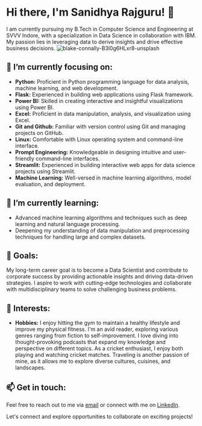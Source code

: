 # Hi there, I'm Sanidhya Rajguru! 👋
I am currently pursuing my B.Tech in Computer Science and Engineering at SVVV Indore, with a specialization in Data Science in collaboration with IBM. My passion lies in leveraging data to derive insights and drive effective business decisions.
![blake-connally-B3l0g6HLxr8-unsplash](https://github.com/Sanidhya572/Sanidhya572/assets/84410647/74e244eb-3bf9-4b81-ab57-c29148819376)

## 🔭 I’m currently focusing on:

- **Python:** Proficient in Python programming language for data analysis, machine learning, and web development.
- **Flask:** Experienced in building web applications using Flask framework.
- **Power BI:** Skilled in creating interactive and insightful visualizations using Power BI.
- **Excel:** Proficient in data manipulation, analysis, and visualization using Excel.
- **Git and Github:** Familiar with version control using Git and managing projects on GitHub.
- **Linux:** Comfortable with Linux operating system and command-line interface.
- **Prompt Engineering:** Knowledgeable in designing intuitive and user-friendly command-line interfaces.
- **Streamlit:** Experienced in building interactive web apps for data science projects using Streamlit.
- **Machine Learning:** Well-versed in machine learning algorithms, model evaluation, and deployment.

## 🌱 I’m currently learning:

- Advanced machine learning algorithms and techniques such as deep learning and natural language processing.
- Deepening my understanding of data manipulation and preprocessing techniques for handling large and complex datasets.

## 💼 Goals:

My long-term career goal is to become a Data Scientist and contribute to corporate success by providing actionable insights and driving data-driven strategies. I aspire to work with cutting-edge technologies and collaborate with multidisciplinary teams to solve challenging business problems.

## 🚀 Interests:

- **Hobbies:** I enjoy hitting the gym to maintain a healthy lifestyle and improve my physical fitness. I'm an avid reader, exploring various genres ranging from fiction to self-improvement. I love diving into thought-provoking podcasts that expand my knowledge and perspective on different topics. As a cricket enthusiast, I enjoy both playing and watching cricket matches. Traveling is another passion of mine, as it allows me to explore diverse cultures, cuisines, and landscapes.

## 📫 Get in touch:

Feel free to reach out to me via [email](mailto:sanidhya.rajguru@example.com) or connect with me on [LinkedIn](https://www.linkedin.com/in/sanidhya-rajguru).

Let's connect and explore opportunities to collaborate on exciting projects!


<!--
**Sanidhya572/Sanidhya572** is a ✨ _special_ ✨ repository because its `README.md` (this file) appears on your GitHub profile.

Here are some ideas to get you started:

- 🔭 I’m currently working on ...
- 🌱 I’m currently learning ...
- 👯 I’m looking to collaborate on ...
- 🤔 I’m looking for help with ...
- 💬 Ask me about ...
- 📫 How to reach me: ...
- 😄 Pronouns: ...
- ⚡ Fun fact: ...
-->
